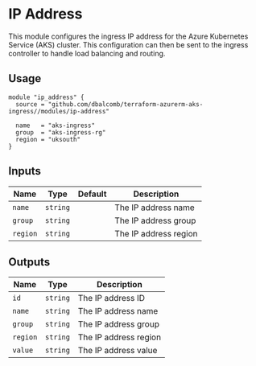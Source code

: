 # IP Address

This module configures the ingress IP address for the Azure Kubernetes Service
(AKS) cluster. This configuration can then be sent to the ingress controller to
handle load balancing and routing.

## Usage

```hcl
module "ip_address" {
  source = "github.com/dbalcomb/terraform-azurerm-aks-ingress//modules/ip-address"

  name   = "aks-ingress"
  group  = "aks-ingress-rg"
  region = "uksouth"
}
```

## Inputs

| Name     | Type     | Default | Description           |
| -------- | -------- | ------- | --------------------- |
| `name`   | `string` |         | The IP address name   |
| `group`  | `string` |         | The IP address group  |
| `region` | `string` |         | The IP address region |

## Outputs

| Name     | Type     | Description           |
| -------- | -------- | --------------------- |
| `id`     | `string` | The IP address ID     |
| `name`   | `string` | The IP address name   |
| `group`  | `string` | The IP address group  |
| `region` | `string` | The IP address region |
| `value`  | `string` | The IP address value  |
